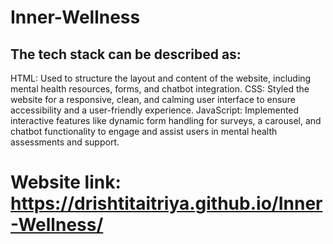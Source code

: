 # Inner-Wellness
## The tech stack can be described as:
HTML: Used to structure the layout and content of the website, including mental health resources, forms, and chatbot integration.
CSS: Styled the website for a responsive, clean, and calming user interface to ensure accessibility and a user-friendly experience.
JavaScript: Implemented interactive features like dynamic form handling for surveys, a carousel, and chatbot functionality to engage and assist users in mental health assessments and support.

# Website link: https://drishtitaitriya.github.io/Inner-Wellness/
